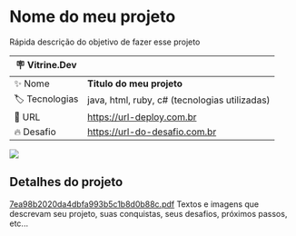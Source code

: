 # Nome do meu projeto

Rápida descrição do objetivo de fazer esse projeto

| :placard: Vitrine.Dev |     |
| -------------  | --- |
| :sparkles: Nome        | **Titulo do meu projeto**
| :label: Tecnologias | java, html, ruby, c# (tecnologias utilizadas)
| :rocket: URL         | https://url-deploy.com.br
| :fire: Desafio     | https://url-do-desafio.com.br

<!-- Inserir imagem com a #vitrinedev ao final do link -->
![](https://via.placeholder.com/1200x500.png?text=imagem+lindona+do+meu+projeto#vitrinedev)

## Detalhes do projeto
[7ea98b2020da4dbfa993b5c1b8d0b88c.pdf](https://github.com/PedroMoeziaJr/Alura-Challenge-BI-/files/11586084/7ea98b2020da4dbfa993b5c1b8d0b88c.pdf)
Textos e imagens que descrevam seu projeto, suas conquistas, seus desafios, próximos passos, etc...
